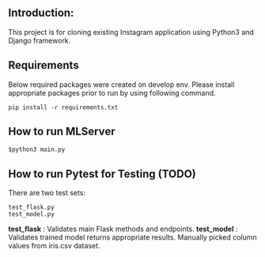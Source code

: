 ## Introduction: 
This project is for cloning existing Instagram application using Python3 and Django framework. 

## Requirements
Below required packages were created on develop env. 
Please install appropriate packages prior to run by using following command.
```commandline
pip install -r requirements.txt
```

## How to run MLServer
```commandline
$python3 main.py
```
## How to run Pytest for Testing (TODO)
There are two test sets:
```commandline
test_flask.py 
test_model.py
```
**test_flask** : Validates main Flask methods and endpoints.
**test_model** : Validates trained model returns appropriate results. Manually picked column values from iris.csv dataset. 
